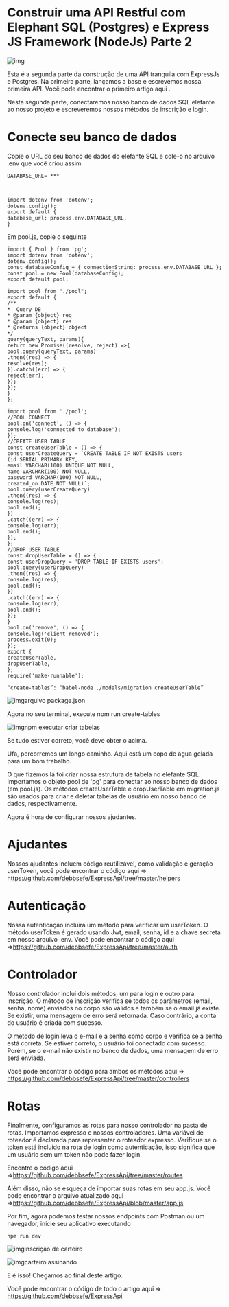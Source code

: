 # Construir uma API Restful com Elephant SQL (Postgres) e Express JS Framework (NodeJs) Parte 2



![img](https://ichi.pro/assets/images/max/724/1*2YxANymr5luxc2_SSGKd_w.png)

Esta é a segunda parte da construção de uma API tranquila com ExpressJs e Postgres. Na primeira parte, lançamos a base e escrevemos nossa primeira API. Você pode encontrar o primeiro artigo aqui .

Nesta segunda parte, conectaremos nosso banco de dados SQL elefante ao nosso projeto e escreveremos nossos métodos de inscrição e login.

# Conecte seu banco de dados

Copie o URL do seu banco de dados do elefante SQL e cole-o no arquivo .env que você criou assim



```
DATABASE_URL= ***

      
```





```
import dotenv from 'dotenv';
dotenv.config();
export default {
database_url: process.env.DATABASE_URL,
}
```



Em pool.js, copie o seguinte



```
import { Pool } from 'pg';
import dotenv from 'dotenv';
dotenv.config();
const databaseConfig = { connectionString: process.env.DATABASE_URL };
const pool = new Pool(databaseConfig);
export default pool;
```





```
import pool from "./pool";
export default {
/**
*  Query DB
* @param {object} req
* @param {object} res
* @returns {object} object
*/
query(queryText, params){
return new Promise((resolve, reject) =>{
pool.query(queryText, params)
.then((res) => {
resolve(res);
}).catch((err) => {
reject(err);
});
});
}
};
```





```
import pool from './pool';
//POOL CONNECT
pool.on('connect', () => {
console.log('connected to database');
});
//CREATE USER TABLE
const createUserTable = () => {
const userCreateQuery = `CREATE TABLE IF NOT EXISTS users
(id SERIAL PRIMARY KEY,
email VARCHAR(100) UNIQUE NOT NULL,
name VARCHAR(100) NOT NULL,
password VARCHAR(100) NOT NULL,
created_on DATE NOT NULL)`;
pool.query(userCreateQuery)
.then((res) => {
console.log(res);
pool.end();
})
.catch((err) => {
console.log(err);
pool.end();
});
};
//DROP USER TABLE
const dropUserTable = () => {
const userDropQuery = 'DROP TABLE IF EXISTS users';
pool.query(userDropQuery)
.then((res) => {
console.log(res);
pool.end();
})
.catch((err) => {
console.log(err);
pool.end();
});
}
pool.on('remove', () => {
console.log('client removed');
process.exit(0);
});
export {
createUserTable,
dropUserTable,
};
require('make-runnable');
```





```
“create-tables”: “babel-node ./models/migration createUserTable”
```



![img](https://ichi.pro/assets/images/max/724/1*xNmOj9PU-SXgpND1Kwqd5A.png)arquivo package.json

Agora no seu terminal, execute npm run create-tables

![img](https://ichi.pro/assets/images/max/724/1*Jnj38WQIC7VbRBB4seD2Dw.png)npm executar criar tabelas

Se tudo estiver correto, você deve obter o acima.

Ufa, percorremos um longo caminho. Aqui está um copo de água gelada para um bom trabalho.

O que fizemos lá foi criar nossa estrutura de tabela no elefante SQL. Importamos o objeto pool de 'pg' para conectar ao nosso banco de dados (em pool.js). Os métodos createUserTable e dropUserTable em migration.js são usados para criar e deletar tabelas de usuário em nosso banco de dados, respectivamente.

Agora é hora de configurar nossos ajudantes.

# Ajudantes

Nossos ajudantes incluem código reutilizável, como validação e geração userToken, você pode encontrar o código aqui => https://github.com/debbsefe/ExpressApi/tree/master/helpers

# Autenticação

Nossa autenticação incluirá um método para verificar um userToken. O método userToken é gerado usando Jwt, email, senha, id e a chave secreta em nosso arquivo .env. Você pode encontrar o código aqui =>https://github.com/debbsefe/ExpressApi/tree/master/auth

# Controlador

Nosso controlador inclui dois métodos, um para login e outro para inscrição. O método de inscrição verifica se todos os parâmetros (email, senha, nome) enviados no corpo são válidos e também se o email já existe. Se existir, uma mensagem de erro será retornada. Caso contrário, a conta do usuário é criada com sucesso.

O método de login leva o e-mail e a senha como corpo e verifica se a senha está correta. Se estiver correto, o usuário foi conectado com sucesso. Porém, se o e-mail não existir no banco de dados, uma mensagem de erro será enviada.



Você pode encontrar o código para ambos os métodos aqui => https://github.com/debbsefe/ExpressApi/tree/master/controllers

# Rotas

Finalmente, configuramos as rotas para nosso controlador na pasta de rotas. Importamos expresso e nossos controladores. Uma variável de roteador é declarada para representar o roteador expresso. Verifique se o token está incluído na rota de login como autenticação, isso significa que um usuário sem um token não pode fazer login.

Encontre o código aqui =>https://github.com/debbsefe/ExpressApi/tree/master/routes

Além disso, não se esqueça de importar suas rotas em seu app.js. Você pode encontrar o arquivo atualizado aqui =>https://github.com/debbsefe/ExpressApi/blob/master/app.js

Por fim, agora podemos testar nossos endpoints com Postman ou um navegador, inicie seu aplicativo executando



```
npm run dev
```



![img](https://ichi.pro/assets/images/max/724/1*q1dTMm9sZlDP08seUejg1A.png)inscrição de carteiro

![img](https://ichi.pro/assets/images/max/724/1*Oso1Yqe8YNQJJoU3-k5uzQ.png)carteiro assinando

E é isso! Chegamos ao final deste artigo.

Você pode encontrar o código de todo o artigo aqui => https://github.com/debbsefe/ExpressApi